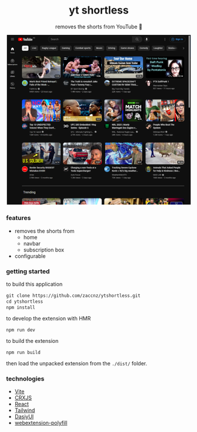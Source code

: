 <h1 align="center">yt shortless</h1>

<p align="center">
removes the shorts from YouTube 🙅
</p>
<p align="center">
<img width="500px" src="repo/screenshot.png" alt="Extension preview">
</p>

### features

- removes the shorts from
  - home
  - navbar
  - subscription box
- configurable

### getting started
to build this application
```
git clone https://github.com/zaccnz/ytshortless.git
cd ytshortless
npm install
```

to develop the extension with HMR
```
npm run dev
```
to build the extension
```
npm run build
```

then load the unpacked extension from the `./dist/` folder.

### technologies

- [Vite](https://vitejs.dev/)  
- [CRXJS](https://crxjs.dev/vite-plugin/)  
- [React](https://reactjs.org/)  
- [Tailwind](https://tailwindcss.com/)  
- [DasiyUI](https://daisyui.com/)  
- [webextension-polyfill](https://github.com/mozilla/webextension-polyfill)  


